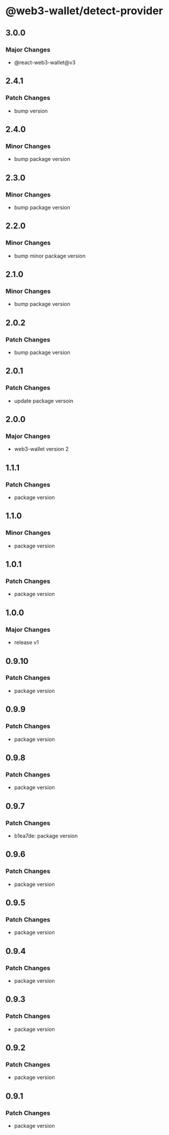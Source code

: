 # @web3-wallet/detect-provider

## 3.0.0

### Major Changes

- @react-web3-wallet@v3

## 2.4.1

### Patch Changes

- bump version

## 2.4.0

### Minor Changes

- bump package version

## 2.3.0

### Minor Changes

- bump package version

## 2.2.0

### Minor Changes

- bump minor package version

## 2.1.0

### Minor Changes

- bump package version

## 2.0.2

### Patch Changes

- bump package version

## 2.0.1

### Patch Changes

- update package versoin

## 2.0.0

### Major Changes

- web3-wallet version 2

## 1.1.1

### Patch Changes

- package version

## 1.1.0

### Minor Changes

- package version

## 1.0.1

### Patch Changes

- package version

## 1.0.0

### Major Changes

- release v1

## 0.9.10

### Patch Changes

- package version

## 0.9.9

### Patch Changes

- package version

## 0.9.8

### Patch Changes

- package version

## 0.9.7

### Patch Changes

- b1ea7de: package version

## 0.9.6

### Patch Changes

- package version

## 0.9.5

### Patch Changes

- package version

## 0.9.4

### Patch Changes

- package version

## 0.9.3

### Patch Changes

- package version

## 0.9.2

### Patch Changes

- package version

## 0.9.1

### Patch Changes

- package version
